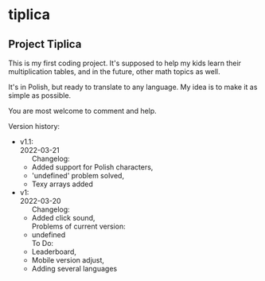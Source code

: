 # tiplica
<h2> Project Tiplica</h2>
  <p>This is my first coding project. It's supposed to help my kids learn their multiplication tables, and in the future, other math topics as well.</p>
  <p>It's in Polish, but ready to translate to any language. My idea is to make it as simple as possible.
  <p>You are most welcome to comment and help.</p>
  <p>Version history:</p>
<ul>
<li> v1.1:<br>
    2022-03-21<br>
    <ul>Changelog:
      <li>Added support for Polish characters,
      <li>'undefined' problem solved,
      <li> Texy arrays added
    </ul>
  <li> v1:<br>
    2022-03-20<br>
    <ul>Changelog:
      <li>Added click sound, 
    </ul>
    <ul>Problems of current version:
    <li>undefined
    </ul>
    <ul>To Do:
      <li>Leaderboard,
      <li>Mobile version adjust,
      <li>Adding several languages
    </ul>
 
